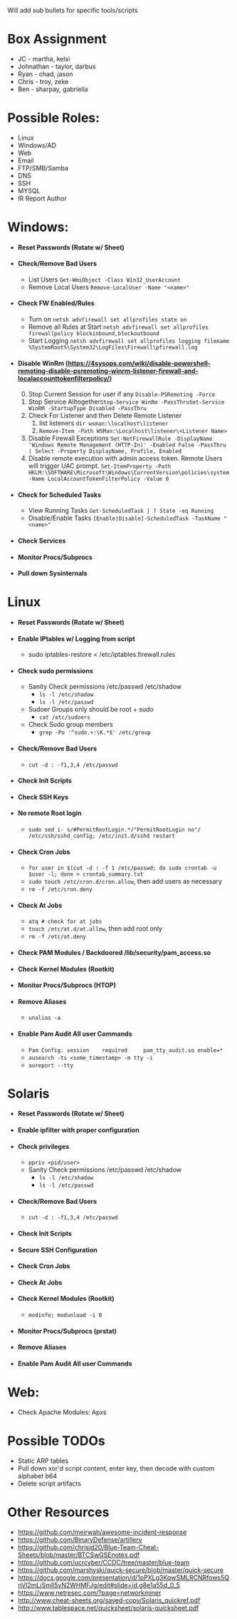 Will add sub bullets for specific tools/scripts
# Box Assignment
- JC - martha, kelsi
- Johnathan - taylor, darbus
- Ryan - chad, jason
- Chris - troy, zeke
- Ben - sharpay, gabriella

# Possible Roles:
-	Linux
-	Windows/AD
-	Web
-	Email
-	FTP/SMB/Samba
-	DNS
-	SSH
-	MYSQL
- IR Report Author 

# Windows:
- #### Reset Passwords (Rotate w/ Sheet)
- #### Check/Remove Bad Users
	- List Users ```Get-WmiObject -Class Win32_UserAccount```
	- Remove Local Users ```Remove-LocalUser -Name "<name>"```
- #### Check FW Enabled/Rules
	- Turn on ```netsh advfirewall set allprofiles state on```
	- Remove all Rules at Start ```netsh advfirewall set allprofiles firewallpolicy blockinbound,blockoutbound```
	- Start Logging ```netsh advfirewall set allprofiles logging filename %SystemRoot%\System32\LogFiles\Firewall\pfirewall.log```
- #### Disable WinRm (https://4sysops.com/wiki/disable-powershell-remoting-disable-psremoting-winrm-listener-firewall-and-localaccounttokenfilterpolicy/)
	 0. Stop Current Session for user if any ```Disable-PSRemoting -Force```
	 1. Stop Service Alltogether```Stop-Service WinRm -PassThruSet-Service WinRM -StartupType Disabled -PassThru```
	 2. Check For Listener and then Delete Remote Listener
		1. list listeners ```dir wsman:\localhost\listener```
		2. ```Remove-Item -Path WSMan:\Localhost\listener\<Listener Name>```
	 3. Disable Firewall Exceptions
		```Set-NetFirewallRule -DisplayName 'Windows Remote Management (HTTP-In)' -Enabled False -PassThru | Select -Property DisplayName, Profile, Enabled```
	 4. Disable remote execution with admin access token. Remote Users will trigger UAC prompt.
		```Set-ItemProperty -Path HKLM:\SOFTWARE\Microsoft\Windows\CurrentVersion\policies\system -Name LocalAccountTokenFilterPolicy -Value 0```
- #### Check for Scheduled Tasks
	- View Running Tasks ```Get-ScheduledTask | ? State -eq Running```
	- Disable/Enable Tasks ```[Enable|Disable]-ScheduledTask -TaskName "<name>"```
- #### Check Services
- #### Monitor Procs/Subprocs
- #### Pull down Sysinternals

# Linux
- #### Reset Passwords (Rotate w/ Sheet)
- #### Enable IPtables w/ Logging from script
    - sudo iptables-restore < /etc/iptables.firewall.rules
- #### Check sudo permissions
    - Sanity Check permissions /etc/passwd /etc/shadow
        - ```ls -l /etc/shadow```
        - ```ls -l /etc/passwd```
    - Sudoer Groups only should be root + sudo
        - ```cat /etc/sudoers```
    -  Check Sudo group members
        - ```grep -Po '^sudo.+:\K.*$' /etc/group```
- #### Check/Remove Bad Users
    - ```cut -d : -f1,3,4 /etc/passwd```
- #### Check Init Scripts
- #### Check SSH Keys
- #### No remote Root login
    - ```sudo sed i- s/#PermitRootLogin.*/"PermitRootLogin no"/ /etc/ssh/sshd_config; /etc/init.d/sshd restart```
- #### Check Cron Jobs
    - ```for user in $(cut -d : -f 1 /etc/passwd; do sudo crontab -u $user -l; done > crontab_summary.txt```
	- ```sudo touch /etc/cron.d/cron.allow```, then add users as necessary
	- ```rm -f /etc/cron.deny```
- #### Check At Jobs
    - ```atq # check for at jobs```
    - ```touch /etc/at.d/at.allow```, then add root only
    - ```rm -f /etc/at.deny```
		
- #### Check PAM Modules / Backdoored /lib/security/pam_access.so
- #### Check Kernel Modules (Rootkit)
- #### Monitor Procs/Subprocs (HTOP)
- #### Remove Aliases 
    - ```unalias -a```
- #### Enable Pam Audit All user Commands
    - ```Pam Config: session    required     pam_tty_audit.so enable=*```
    - ```ausearch -ts <some_timestamp> -m tty -i```
    - ```aureport --tty```

# Solaris
- #### Reset Passwords (Rotate w/ Sheet)
- #### Enable ipfilter with proper configuration
- #### Check privileges
	- ```ppriv <pid/user>```
    - Sanity Check permissions /etc/passwd /etc/shadow
        - ```ls -l /etc/shadow```
        - ```ls -l /etc/passwd```
- #### Check/Remove Bad Users
    - ```cut -d : -f1,3,4 /etc/passwd```
- #### Check Init Scripts
- #### Secure SSH Configuration
- #### Check Cron Jobs
- #### Check At Jobs
- #### Check Kernel Modules (Rootkit)
	-	```modinfo; modunload -i 0```
- #### Monitor Procs/Subprocs (prstat)
- #### Remove Aliases
- #### Enable Pam Audit All user Commands

# Web:
-	Check Apache Modules: Apxs

# Possible TODOs
-	Static ARP tables
-	Pull down xor'd script content, enter key, then decode with custom alphabet b64
-	Delete script artifacts

# Other Resources

- https://github.com/meirwah/awesome-incident-response
- https://github.com/BinaryDefense/artillery
- https://github.com/chrisjd20/Blue-Team-Cheat-Sheets/blob/master/BTCSwGSEnotes.pdf
- https://github.com/ucrcyber/CCDC/tree/master/blue-team
- https://github.com/marshyski/quick-secure/blob/master/quick-secure
- https://docs.google.com/presentation/d/1pPXLg3KqwSMLRCNRfows5QnVI2mLjSmll5vN2WHMFJg/edit#slide=id.g8e1a55d_0_5
- https://www.netresec.com/?page=networkminer
- http://www.cheat-sheets.org/saved-copy/Solaris_quickref.pdf
- http://www.tablespace.net/quicksheet/solaris-quicksheet.pdf
